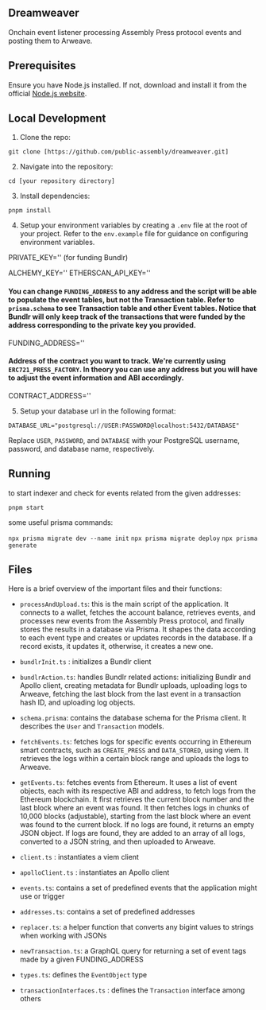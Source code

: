 ## Dreamweaver

Onchain event listener processing Assembly Press protocol events and posting them to Arweave.

## Prerequisites

Ensure you have Node.js installed. If not, download and install it from the official [Node.js website](https://nodejs.org/en/download/).

## Local Development

1. Clone the repo:

```
git clone [https://github.com/public-assembly/dreamweaver.git]
```

2. Navigate into the repository:

```
cd [your repository directory]
```

3. Install dependencies:

```
pnpm install
```

4. Setup your environment variables by creating a `.env` file at the root of your project. Refer to the `env.example` file for guidance on configuring environment variables.

PRIVATE_KEY='' (for funding Bundlr)

ALCHEMY_KEY=''
ETHERSCAN_API_KEY=''

#### You can change `FUNDING_ADDRESS` to any address and the script will be able to populate the event tables, but not the Transaction table. Refer to `prisma.schema` to see Transaction table and other Event tables. Notice that Bundlr will only keep track of the transactions that were funded by the address corresponding to the private key you provided.

FUNDING_ADDRESS='' 

#### Address of the contract you want to track. We're currently using `ERC721_PRESS_FACTORY`. In theory you can use any address but you will have to adjust the event information and ABI accordingly.
CONTRACT_ADDRESS=''


5. Setup your database url in the following format:

```
DATABASE_URL="postgresql://USER:PASSWORD@localhost:5432/DATABASE"
```

Replace `USER`, `PASSWORD`, and `DATABASE` with your PostgreSQL username, password, and database name, respectively.

## Running

to start indexer and check for events related from the given addresses:

`pnpm start`

some useful prisma commands:

`npx prisma migrate dev --name init`
`npx prisma migrate deploy`
`npx prisma generate`

## Files

Here is a brief overview of the important files and their functions:

- `processAndUpload.ts`: this is the main script of the application. It connects to a wallet, fetches the account balance, retrieves events, and processes new events from the Assembly Press protocol, and finally stores the results in a database via Prisma. It shapes the data according to each event type and creates or updates records in the database. If a record exists, it updates it, otherwise, it creates a new one.

- `bundlrInit.ts` : initializes a Bundlr client

- `bundlrAction.ts`: handles Bundlr related actions: initializing Bundlr and Apollo client, creating metadata for Bundlr uploads, uploading logs to Arweave, fetching the last block from the last event in a transaction hash ID, and uploading log objects.

- `schema.prisma`: contains the database schema for the Prisma client. It describes the `User` and `Transaction` models.

- `fetchEvents.ts`: fetches logs for specific events occurring in Ethereum smart contracts, such as `CREATE_PRESS` and `DATA_STORED`, using viem. It retrieves the logs within a certain block range and uploads the logs to Arweave.

- `getEvents.ts`: fetches events from Ethereum. It uses a list of event objects, each with its respective ABI and address, to fetch logs from the Ethereum blockchain. It first retrieves the current block number and the last block where an event was found. It then fetches logs in chunks of 10,000 blocks (adjustable), starting from the last block where an event was found to the current block. If no logs are found, it returns an empty JSON object. If logs are found, they are added to an array of all logs, converted to a JSON string, and then uploaded to Arweave.

- `client.ts` : instantiates a viem client

- `apolloClient.ts` : instantiates an Apollo client

- `events.ts`: contains a set of predefined events that the application might use or trigger

- `addresses.ts`: contains a set of predefined addresses

- `replacer.ts`: a helper function that converts any bigint values to strings when working with JSONs

- `newTransaction.ts`: a GraphQL query for returning a set of event tags made by a given FUNDING_ADDRESS

- `types.ts`: defines the `EventObject` type

- `transactionInterfaces.ts` : defines the `Transaction` interface among others
